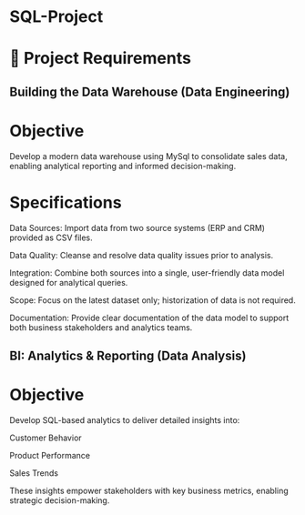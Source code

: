 # SQL-Project

# 🚀 Project Requirements
## Building the Data Warehouse (Data Engineering)

# Objective

Develop a modern data warehouse using MySql to consolidate sales data, enabling analytical reporting and informed decision-making.

# Specifications

Data Sources: Import data from two source systems (ERP and CRM) provided as CSV files.

Data Quality: Cleanse and resolve data quality issues prior to analysis.

Integration: Combine both sources into a single, user-friendly data model designed for analytical queries.

Scope: Focus on the latest dataset only; historization of data is not required.

Documentation: Provide clear documentation of the data model to support both business stakeholders and analytics teams.

## BI: Analytics & Reporting (Data Analysis)

# Objective

Develop SQL-based analytics to deliver detailed insights into:

Customer Behavior

Product Performance

Sales Trends

These insights empower stakeholders with key business metrics, enabling strategic decision-making.


